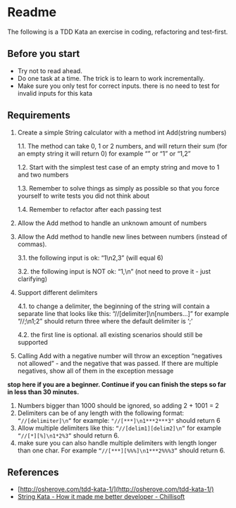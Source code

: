 # Readme

The following is a TDD Kata an exercise in coding, refactoring and test-first.

## Before you start

* Try not to read ahead.
* Do one task at a time. The trick is to learn to work incrementally.
* Make sure you only test for correct inputs. there is no need to test for invalid inputs for this kata

## Requirements

1. Create a simple String calculator with a method int Add(string numbers)

    1.1. The method can take 0, 1 or 2 numbers, and will return their sum (for an empty string it will return 0) for example “” or “1” or “1,2”

    1.2. Start with the simplest test case of an empty string and move to 1 and two numbers

    1.3. Remember to solve things as simply as possible so that you force yourself to write tests you did not think about

    1.4. Remember to refactor after each passing test

2. Allow the Add method to handle an unknown amount of numbers
3. Allow the Add method to handle new lines between numbers (instead of commas).

    3.1. the following input is ok:  “1\n2,3”  (will equal 6)

    3.2. the following input is NOT ok:  “1,\n” (not need to prove it - just clarifying)

4. Support different delimiters

    4.1. to change a delimiter, the beginning of the string will contain a separate line that looks like this:   “//[delimiter]\n[numbers…]” for example “//;\n1;2” should return three where the default delimiter is ‘;’

    4.2. the first line is optional. all existing scenarios should still be supported

5. Calling Add with a negative number will throw an exception “negatives not allowed” - and the negative that was passed. If there are multiple negatives, show all of them in the exception message

**stop here if you are a beginner. Continue if you can finish the steps so far in less than 30 minutes.**

1. Numbers bigger than 1000 should be ignored, so adding 2 + 1001 = 2
2. Delimiters can be of any length with the following format: `“//[delimiter]\n”` for example: `"//[***]\n1***2***3"` should return 6
3. Allow multiple delimiters like this: `“//[delim1][delim2]\n”` for example `“//[*][%]\n1*2%3”` should return 6.
4. make sure you can also handle multiple delimiters with length longer than one char. For example `“//[***][%%%]\n1***2%%%3”` should return 6.

## References

* [http://osherove.com/tdd-kata-1/](http://osherove.com/tdd-kata-1/)
* [String Kata - How it made me better developer - Chillisoft](https://www.youtube.com/watch?v=P5qCLJY6fhA)